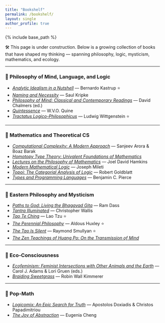 ```yaml
---
title: "Bookshelf"
permalink: /bookshelf/
layout: single
author_profile: true
---
```


{% include base_path %}

🛠️ This page is under construction. Below is a growing collection of books that have shaped my thinking — spanning philosophy, logic, mysticism, mathematics, and ecology.

---

### 🧠 Philosophy of Mind, Language, and Logic

- [*Analytic Idealism in a Nutshell*](https://www.goodreads.com/book/show/204478729-analytic-idealism-in-a-nutshell) — Bernardo Kastrup ⭐  
- [*Naming and Necessity*](https://www.goodreads.com/book/show/276249.Naming_and_Necessity) — Saul Kripke  
- [*Philosophy of Mind: Classical and Contemporary Readings*](https://www.goodreads.com/book/show/31839.Philosophy_of_Mind) — David Chalmers (ed.)  
- [*Quintessence*](https://www.goodreads.com/book/show/174468.Quintessence) — W.V.O. Quine  
- [*Tractatus Logico-Philosophicus*](https://www.goodreads.com/book/show/12075.Tractatus_Logico_Philosophicus) — Ludwig Wittgenstein ⭐  

---

### 📐 Mathematics and Theoretical CS

- [*Computational Complexity: A Modern Approach*](https://www.goodreads.com/book/show/6535065-computational-complexity) — Sanjeev Arora & Boaz Barak  
- [*Homotopy Type Theory: Univalent Foundations of Mathematics*](https://www.goodreads.com/book/show/18106978-homotopy-type-theory)  
- [*Lectures on the Philosophy of Mathematics*](https://www.goodreads.com/book/show/53730382-lectures-on-the-philosophy-of-mathematics) — Joel David Hamkins  
- [*Modern Mathematical Logic*](https://www.goodreads.com/book/show/75666288-modern-mathematical-logic) — Joseph Mileti  
- [*Topoi: The Categorial Analysis of Logic*](https://www.goodreads.com/book/show/323609.Topoi) — Robert Goldblatt  
- [*Types and Programming Languages*](https://www.goodreads.com/book/show/112252.Types_and_Programming_Languages) — Benjamin C. Pierce  

---

### 🪷 Eastern Philosophy and Mysticism

- [*Paths to God: Living the Bhagavad Gita*](https://www.goodreads.com/book/show/29252.Paths_to_God) — Ram Dass  
- [*Tantra Illuminated*](https://www.goodreads.com/book/show/15731041-tantra-illuminated) — Christopher Wallis  
- [*Tao Te Ching*](https://www.goodreads.com/book/show/439655.Tao_Te_Ching) — Lao Tzu ⭐
- [*The Perennial Philosophy*](https://www.goodreads.com/book/show/5131.The_Perennial_Philosophy) — Aldous Huxley ⭐ 
- [*The Tao Is Silent*](https://www.goodreads.com/book/show/219106.The_Tao_Is_Silent) — Raymond Smullyan ⭐
- [*The Zen Teachings of Huang Po: On the Transmission of Mind*](https://www.goodreads.com/book/show/276779.The_Zen_Teaching_of_Huang_Po)  

---

### 🌱 Eco-Consciousness

- [*Ecofeminism: Feminist Intersections with Other Animals and the Earth*](https://www.goodreads.com/book/show/18402851-ecofeminism) — Carol J. Adams & Lori Gruen (eds.)
- [*Braiding Sweetgrass*](https://www.goodreads.com/book/show/17465709-braiding-sweetgrass) — Robin Wall Kimmerer   

---

### 🧩 Pop-Math

- [*Logicomix: An Epic Search for Truth*](https://www.goodreads.com/book/show/6493321-logicomix) — Apostolos Doxiadis & Christos Papadimitriou  
- [*The Joy of Abstraction*](https://www.goodreads.com/book/show/60658614-the-joy-of-abstraction?ref=nav_sb_ss_1_22) — Eugenia Cheng  
